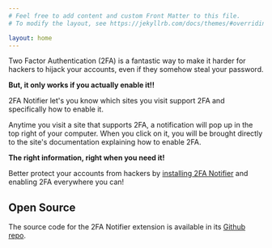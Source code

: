 ```yaml
---
# Feel free to add content and custom Front Matter to this file.
# To modify the layout, see https://jekyllrb.com/docs/themes/#overriding-theme-defaults

layout: home
---
```


Two Factor Authentication (2FA) is a fantastic way to 
make it harder for hackers to hijack your accounts, even 
if they somehow steal your password.

**But, it only works if you actually enable it!!**

2FA Notifier let's you know which sites you visit
support 2FA and specifically how to enable it.

Anytime you visit a site that supports 2FA, a notification 
will pop up in the top right of your computer. When you click 
on it, you will be brought directly to the site's documentation
explaining how to enable 2FA.

**The right information, right when you need it!**

Better protect your accounts from hackers by 
[installing 2FA Notifier][install]
and enabling 2FA everywhere you can!

## Open Source
The source code for the 2FA Notifier extension
is available in its [Github repo](https://github.com/conorgil/2fa-notifier).

[install]: https://chrome.google.com/webstore/detail/lggnfpepjfjffimehbjeofegcbmhogoj/